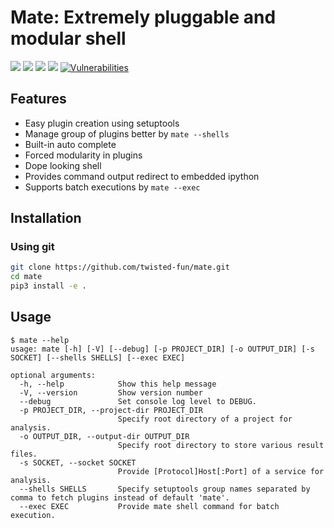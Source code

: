 # Mate: Extremely pluggable and modular shell
![](https://img.shields.io/github/workflow/status/twisted-fun/mate/build%20tests?logo=github)
![](https://img.shields.io/github/license/twisted-fun/mate?logo=github)
![](https://img.shields.io/github/languages/code-size/twisted-fun/mate?logo=github)
![](https://img.shields.io/github/last-commit/twisted-fun/mate?logo=github)
[![Vulnerabilities](https://sonarcloud.io/api/project_badges/measure?project=twisted-fun_mate&metric=vulnerabilities)](https://sonarcloud.io/dashboard?id=twisted-fun_mate)
## Features
- Easy plugin creation using setuptools
- Manage group of plugins better by `mate --shells`
- Built-in auto complete
- Forced modularity in plugins
- Dope looking shell
- Provides command output redirect to embedded ipython
- Supports batch executions by `mate --exec`

## Installation
### Using git
```bash
git clone https://github.com/twisted-fun/mate.git
cd mate
pip3 install -e .
```

## Usage
```
$ mate --help
usage: mate [-h] [-V] [--debug] [-p PROJECT_DIR] [-o OUTPUT_DIR] [-s SOCKET] [--shells SHELLS] [--exec EXEC]

optional arguments:
  -h, --help            Show this help message
  -V, --version         Show version number
  --debug               Set console log level to DEBUG.
  -p PROJECT_DIR, --project-dir PROJECT_DIR
                        Specify root directory of a project for analysis.
  -o OUTPUT_DIR, --output-dir OUTPUT_DIR
                        Specify root directory to store various result files.
  -s SOCKET, --socket SOCKET
                        Provide [Protocol]Host[:Port] of a service for analysis.
  --shells SHELLS       Specify setuptools group names separated by comma to fetch plugins instead of default 'mate'.
  --exec EXEC           Provide mate shell command for batch execution.
```
